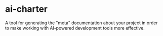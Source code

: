 # ai-charter
A tool for generating the "meta" documentation about your project in order to make working with AI-powered development tools more effective.
